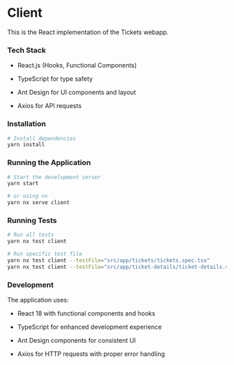 # Client

This is the React implementation of the Tickets webapp.

### Tech Stack

- React.js (Hooks, Functional Components)

- TypeScript for type safety

- Ant Design for UI components and layout

- Axios for API requests

### Installation

```bash
# Install dependencies
yarn install
```

### Running the Application

```bash
# Start the development server
yarn start

# or using nx
yarn nx serve client
```

### Running Tests

```bash
# Run all tests
yarn nx test client

# Run specific test file
yarn nx test client --testFile="src/app/tickets/tickets.spec.tsx"
yarn nx test client --testFile="src/app/ticket-details/ticket-details.spec.tsx"
```

### Development

The application uses:

- React 18 with functional components and hooks

- TypeScript for enhanced development experience

- Ant Design components for consistent UI

- Axios for HTTP requests with proper error handling
